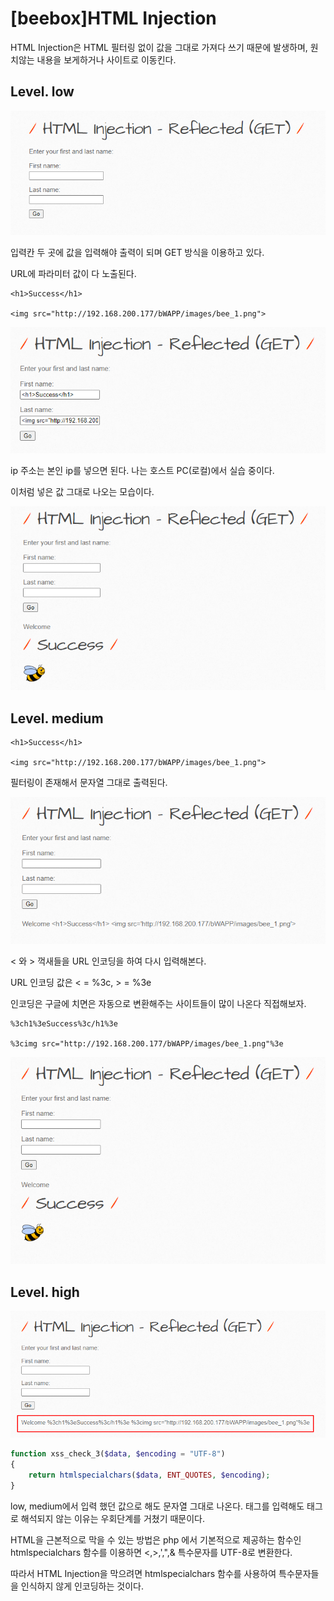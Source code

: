 # [beebox]HTML Injection

HTML Injection은 HTML 필터링 없이 값을 그대로 가져다 쓰기 때문에 발생하며, 원치않는 내용을 보게하거나 사이트로 이동킨다.

## Level. low

![](../img/Study%20Img/%5Bbeebox%5DHTML%20Injection%20-%201.png)

입력칸 두 곳에 값을 입력해야 출력이 되며 GET 방식을 이용하고 있다.

URL에 파라미터 값이 다 노출된다.

```
<h1>Success</h1>

<img src="http://192.168.200.177/bWAPP/images/bee_1.png">
```

![](../img/Study%20Img/%5Bbeebox%5DHTML%20Injection%20-%202.png)

ip 주소는 본인 ip를 넣으면 된다. 나는 호스트 PC(로컬)에서 실습 중이다.

이처럼 넣은 값 그대로 나오는 모습이다.

![](../img/Study%20Img/%5Bbeebox%5DHTML%20Injection%20-%203.png)

## Level. medium

```
<h1>Success</h1>

<img src="http://192.168.200.177/bWAPP/images/bee_1.png">
```

필터링이 존재해서 문자열 그대로 출력된다.

![](../img/Study%20Img/%5Bbeebox%5DHTML%20Injection%20-%204.png)

< 와 > 꺽새들을 URL 인코딩을 하여 다시 입력해본다.

URL 인코딩 값은 < = %3c, > = %3e

인코딩은 구글에 치면은 자동으로 변환해주는 사이트들이 많이 나온다 직접해보자.

```
%3ch1%3eSuccess%3c/h1%3e

%3cimg src="http://192.168.200.177/bWAPP/images/bee_1.png"%3e
```

![](../img/Study%20Img/%5Bbeebox%5DHTML%20Injection%20-%205.png)

## Level. high

![](../img/Study%20Img/%5Bbeebox%5DHTML%20Injection%20-%206.png)


```php
function xss_check_3($data, $encoding = "UTF-8")
{
    return htmlspecialchars($data, ENT_QUOTES, $encoding);
}
```

low, medium에서 입력 했던 값으로 해도 문자열 그대로 나온다. 태그를 입력해도 태그로 해석되지 않는 이유는 우회단계를 거쳤기 때문이다.

HTML을 근본적으로 막을 수 있는 방법은 php 에서 기본적으로 제공하는 함수인 htmlspecialchars 함수를 이용하면 <,>,',",& 특수문자를 UTF-8로 변환한다.

따라서 HTML Injection을 막으려면 htmlspecialchars 함수를 사용하여 특수문자들을 인식하지 않게 인코딩하는 것이다.